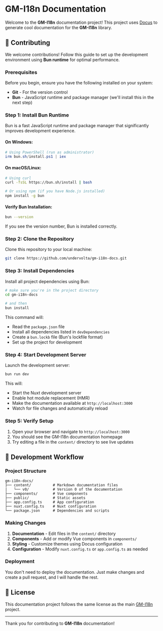 # GM-I18n Documentation

Welcome to the **GM-I18n** documentation project! This project uses [Docus](https://www.docus.dev/) to generate cool documentation for the **GM-I18n** library.

## 🚀 Contributing

We welcome contributions! Follow this guide to set up the development environment using **Bun runtime** for optimal performance.

### Prerequisites

Before you begin, ensure you have the following installed on your system:

- **Git** - For the version control
- **Bun** - JavaScript runtime and package manager (we'll install this in the next step)

### Step 1: Install Bun Runtime

Bun is a fast JavaScript runtime and package manager that significantly improves development experience.

#### On Windows:
```powershell
# Using PowerShell (run as administrator)
irm bun.sh/install.ps1 | iex
```

#### On macOS/Linux:
```bash
# Using curl
curl -fsSL https://bun.sh/install | bash

# Or using npm (if you have Node.js installed)
npm install -g bun
```

#### Verify Bun Installation:
```bash
bun --version
```

If you see the version number, Bun is installed correctly.

### Step 2: Clone the Repository

Clone this repository to your local machine:

```bash
git clone https://github.com/undervolta/gm-i18n-docs.git
```

### Step 3: Install Dependencies

Install all project dependencies using Bun:

```bash
# make sure you're in the project directory
cd gm-i18n-docs

# and then
bun install
```

This command will:
- Read the `package.json` file
- Install all dependencies listed in `devDependencies`
- Create a `bun.lockb` file (Bun's lockfile format)
- Set up the project for development

### Step 4: Start Development Server

Launch the development server:

```bash
bun run dev
```

This will:
- Start the Nuxt development server
- Enable hot module replacement (HMR)
- Make the documentation available at `http://localhost:3000`
- Watch for file changes and automatically reload

### Step 5: Verify Setup

1. Open your browser and navigate to `http://localhost:3000`
2. You should see the GM-I18n documentation homepage
3. Try editing a file in the `content/` directory to see live updates

## 📝 Development Workflow

### Project Structure

```
gm-i18n-docs/
├── content/          # Markdown documentation files
|   └── v0/           # Version 0 of the documentation
├── components/       # Vue components
├── public/           # Static assets
├── app.config.ts     # App configuration
├── nuxt.config.ts    # Nuxt configuration
└── package.json      # Dependencies and scripts
```

### Making Changes

1. **Documentation** - Edit files in the `content/` directory
2. **Components** - Add or modify Vue components in `components/`
3. **Styling** - Customize themes using Docus configuration
4. **Configuration** - Modify `nuxt.config.ts` or `app.config.ts` as needed

### Deployment

You don't need to deploy the documentation. Just make changes and create a pull request, and I will handle the rest.

<!-- ## 🛠️ Troubleshooting

### Common Issues

1. **Bun not found** - Ensure Bun is properly installed and in your PATH
2. **Port already in use** - The dev server uses port 3000 by default. Kill other processes or change the port
3. **Dependencies issues** - Try removing `node_modules` and running `bun install` again

### Getting Help

- Check the [Docus documentation](https://docus.dev)
- Review [Nuxt 3 documentation](https://nuxt.com)
- Open an issue in this repository for project-specific problems -->

## 📄 License

This documentation project follows the same license as the main [GM-I18n](https://github.com/undervolta/GM-I18n/blob/main/README.md) project.

---

Thank you for contributing to **GM-I18n** documentation!
